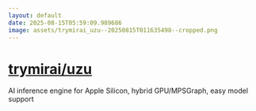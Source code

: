 ```yaml
---
layout: default
date: 2025-08-15T05:59:09.989686
image: assets/trymirai_uzu--20250815T011635498--cropped.png
---
```


# [trymirai/uzu](https://github.com/trymirai/uzu)

AI inference engine for Apple Silicon, hybrid GPU/MPSGraph, easy model support
